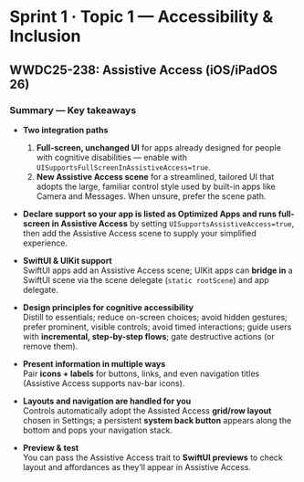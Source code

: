 # Sprint 1 · Topic 1 — Accessibility & Inclusion  
## WWDC25-238: Assistive Access (iOS/iPadOS 26)

### Summary — Key takeaways
- **Two integration paths**  
  1) **Full-screen, unchanged UI** for apps already designed for people with cognitive disabilities — enable with `UISupportsFullScreenInAssistiveAccess=true`.  
  2) **New Assistive Access scene** for a streamlined, tailored UI that adopts the large, familiar control style used by built-in apps like Camera and Messages. When unsure, prefer the scene path.

- **Declare support so your app is listed as Optimized Apps and runs full-screen in Assistive Access** by setting `UISupportsAssistiveAccess=true`, then add the Assistive Access scene to supply your simplified experience.

- **SwiftUI & UIKit support**  
  SwiftUI apps add an Assistive Access scene; UIKit apps can **bridge in** a SwiftUI scene via the scene delegate (`static rootScene`) and app delegate.

- **Design principles for cognitive accessibility**  
  Distill to essentials; reduce on-screen choices; avoid hidden gestures; prefer prominent, visible controls; avoid timed interactions; guide users with **incremental, step-by-step flows**; gate destructive actions (or remove them).

- **Present information in multiple ways**  
  Pair **icons + labels** for buttons, links, and even navigation titles (Assistive Access supports nav-bar icons).

- **Layouts and navigation are handled for you**  
  Controls automatically adopt the Assisted Access **grid/row layout** chosen in Settings; a persistent **system back button** appears along the bottom and pops your navigation stack.

- **Preview & test**  
  You can pass the Assistive Access trait to **SwiftUI previews** to check layout and affordances as they’ll appear in Assistive Access.
